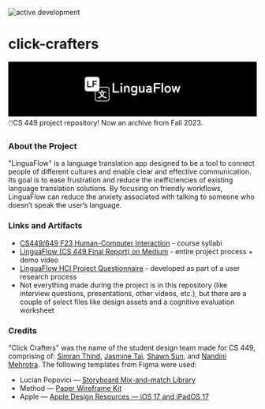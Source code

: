![active development](https://img.shields.io/badge/active%20dev-no-red.svg)
# click-crafters
![LinguaFlow black banner](https://github.com/simcard0000/click-crafters/blob/main/Designs/LinguaFlow_Banner_Black.png)
🖱️CS 449 project repository! Now an archive from Fall 2023.

### About the Project
"LinguaFlow" is a language translation app designed to be a tool to connect people of different cultures and enable clear and effective communication. Its goal is to ease frustration and reduce the inefficiencies of existing language translation solutions. By focusing on friendly workflows, LinguaFlow can reduce the anxiety associated with talking to someone who doesn’t speak the user’s language.

### Links and Artifacts
* [CS449/649 F23 Human-Computer Interaction](https://cs.uwaterloo.ca/~jianzhao/cs449-649/) - course syllabi
* [LinguaFlow (CS 449 Final Report) on Medium](https://medium.com/@simran.thind/linguaflow-cs-449-final-report-d1c696151626) - entire project process + demo video
* [LinguaFlow HCI Project Questionnaire](https://forms.gle/LS8K6MAt5eh79Taw6) - developed as part of a user research process
* Not everything made during the project is in this repository (like interview questions, presentations, other videos, etc.), but there are a couple of select files like design assets and a cognitive evaluation worksheet

### Credits
"Click Crafters" was the name of the student design team made for CS 449, comprising of: [Simran Thind](https://www.linkedin.com/in/simran-thind0000/), [Jasmine Tai](https://www.linkedin.com/in/taijasmine/), [Shawn Sun](https://www.linkedin.com/in/shawn-sun123/), and [Nandini Mehrotra](https://www.linkedin.com/in/nandinimehrotra/).
The following templates from Figma were used:

* Lucian Popovici — [Storyboard Mix-and-match Library](https://www.figma.com/community/file/1024066926350231135/storyboard-mix-and-match-library)
* Method — [Paper Wireframe Kit](https://www.figma.com/community/file/1075811850250564922/paper-wireframe-kit)
* Apple — [Apple Design Resources — iOS 17 and iPadOS 17](https://www.figma.com/community/file/1248375255495415511/apple-design-resources-ios-17-and-ipados-17)

